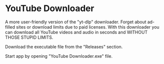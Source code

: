 # YouTube Downloader

A more user-friendly version of the "yt-dlp" downloader.
Forget about ad-filled sites or download limits due to paid licenses.
With this downloader you can download all YouTube videos and audio in seconds and WITHOUT THOSE STUPID LIMITS.

Download the executable file from the "Releases" section.

Start app by opening "YouTube Downloader.exe" file.

